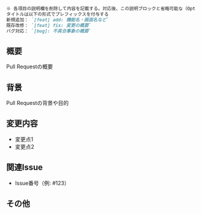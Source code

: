 ~~~md
※ 各項目の説明欄を削除して内容を記載する。対応後、この説明ブロックと省略可能な（Opt.）項目は削除する
タイトルは以下の形式でプレフィックスを付与する
新規追加： `[feat] add: 機能名・画面名など`
既存改修： `[feat] fix: 変更の概要`
バグ対応： `[bug]: 不具合事象の概要`
~~~

## 概要
Pull Requestの概要

## 背景
Pull Requestの背景や目的

## 変更内容
- 変更点1
- 変更点2

## 関連Issue
- Issue番号（例: #123）

## その他
